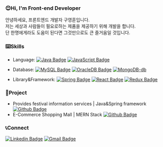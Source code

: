 ### 😊Hi, I'm Front-end Developer

안녕하세요, 프론트엔드 개발자 구영훈입니다.  
저는 세상과 사람들이 필요로하는 제품을 제공하기 위해 개발을 합니다.  
단 한명에게라도 도움이 된다면 그것만으로도 큰 즐거움일 것입니다.

### ⌨️Skills

- Language: [![Java Badge](http://img.shields.io/badge/-Java-blue?style=flat-square&logo=java&link=https://www.java.com/ko/)](https://www.java.com/ko/)
[![JavaScript Badge](http://img.shields.io/badge/-JavaScript-faf4c0?style=flat-square&logo=javascript&link=https://developer.mozilla.org/ko/docs/Web/JavaScript)](https://developer.mozilla.org/ko/docs/Web/JavaScript)
  
- Database: [![MySQL Badge](http://img.shields.io/badge/-MySQL-4479a1?style=flat-square&logo=mysql&link=https://www.mysql.com/)](https://www.mysql.com/)
[![OracleDB Badge](http://img.shields.io/badge/-OracleDB-f80000?style=flat-square&logo=oracle&link=https://www.oracle.com/index.html)](https://www.oracle.com/index.html)
[![MongoDB-db](https://img.shields.io/badge/MongoDB-47A248?style=flat-square&logomongodb)](https://www.mongodb.com/)
  
- Library&Framework: [![Spring Badge](http://img.shields.io/badge/-OracleDB-cef279?style=flat-square&logo=spring&link=https://spring.io/)](https://spring.io/)
[![React Badge](http://img.shields.io/badge/-React-c4fdff?style=flat-square&logo=react&link=https://ko.reactjs.org/)](https://ko.reactjs.org/)
[![Redux Badge](http://img.shields.io/badge/-Redux-764abc?style=flat-square&logo=redux&link=https://ko.redux.js.org/introduction/getting-started/)](https://ko.redux.js.org/introduction/getting-started/)  

### 📝Project
- Provides festival information services | Java&Spring framework [![Github Badge](http://img.shields.io/badge/-Github-black??style=flat&logo=github&link=https://github.com/0hoon9/local-festival-web-page)](https://github.com/0hoon9/local-festival-web-page)
- E-Commerce Shopping Mall | MERN Stack [![Github Badge](http://img.shields.io/badge/-Github-black?style=flat&logo=github&link=https://github.com/0hoon9/MERN-shop)](https://github.com/0hoon9/MERN-shop)

### 📞Connect
[![Linkedin Badge](https://img.shields.io/badge/-LinkedIn-blue?style=flat-square&logo=Linkedin&logoColor=white&link=https://www.linkedin.com/in/yeonghoon-koo-111b6220a/)](https://www.linkedin.com/in/yeonghoon-koo-111b6220a/) 
[![Gmail Badge](https://img.shields.io/badge/-SendMail-d14836?style=flat-square&logo=Gmail&logoColor=white&link=mailto:0hoon9@gmail.com)](mailto:0hoon9@gmail.com)
